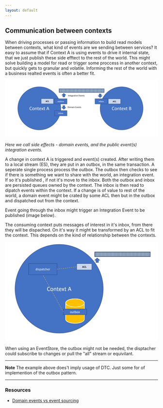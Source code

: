 ```yaml
---
layout: default
---
```


## Communication between contexts

When driving processes or passing information to build read models between contexts, what kind of events are we sending between services?
It easy to assume that if Context A is using events to drive it internal state, that we just publish these side efftect to the rest of the world. This might solve building a model for read or trigger some proccess in another context, but quickly gets to granular and volatile. Informing the rest of the world with a business realted events is often a better fit.

![Context to context communication](assets/context_to_context.png)

*Here we call side effects - domain events, and the public event(s) integration events.*

A change in context A is triggered and event(s) created. After writing them to a local stream (ES), they are put in an outbox, in the same transaction. A seperate single process process the outbox. The outbox then checks to see if there is something we want to share with the world, an integration event. If so it's published , if not it's move to the inbox. Both the outbox and inbox are persisted queues owned by the context. The inbox is then read to dipatch events within the context. If a change is of value to rest of the world, a domain event might be crated by some ACL then but in the outbox and dispatched out from the context.

Event going through the inbox might trigger an Integration Event to be published (image below).

The consuming context puts messages of interest in it's inbox, from there they will be dispached. On it's way it might be transformed by an ACL to fit the context. This depends on the kind of relationship between the contexts.

![Context to context communication](assets/context_outbox_dispatcher.png)
        
When using an EventStore, the outbox might not be needed, the disptacher could subscribe to changes or pull the "all" stream or equivilant. 

---

**Note** The example above does't imply usage of DTC. Just some for of implemention of the outbox pattern.



---

### Resources

* [Domain events vs event sourcing](https://www.innoq.com/en/blog/domain-events-versus-event-sourcing/)
